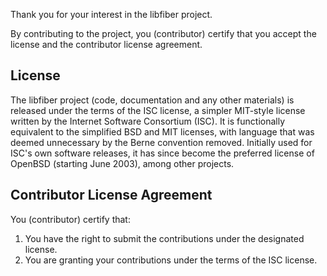Thank you for your interest in the libfiber project.

By contributing to the project, you (contributor) certify that you accept
the license and the contributor license agreement.


License
-------

The libfiber project (code, documentation and any other materials) is
released under the terms of the ISC license, a simpler MIT-style license
written by the Internet Software Consortium (ISC). It is functionally
equivalent to the simplified BSD and MIT licenses, with language that
was deemed unnecessary by the Berne convention removed. Initially used
for ISC's own software releases, it has since become the preferred
license of OpenBSD (starting June 2003), among other projects.


Contributor License Agreement
-----------------------------

You (contributor) certify that:

1. You have the right to submit the contributions under the designated license.
2. You are granting your contributions under the terms of the ISC license.

